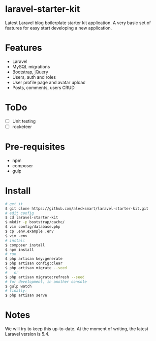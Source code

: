 # laravel-starter-kit

Latest Laravel blog boilerplate starter kit application. A very basic set of features for easy start developing a new application.

# Features

* Laravel
* MySQL migrations
* Bootstrap, jQuery
* Users, auth and roles
* User profile page and avatar upload
* Posts, comments, users CRUD

# ToDo

- [ ] Unit testing
- [ ] rocketeer

# Pre-requisites

 * npm
 * composer
 * gulp

# Install

```bash
# get it
$ git clone https://github.com/alecksmart/laravel-starter-kit.git
# edit config
$ cd laravel-starter-kit
$ mkdir -p bootstrap/cache/
$ vim config/database.php
$ cp .env.example .env
$ vim .env
# install
$ composer install
$ npm install
# run
$ php artisan key:generate
$ php artisan config:clear
$ php artisan migrate --seed
#   or
$ php artisan migrate:refresh --seed
# for development, in another console
$ gulp watch
# finally:
$ php artisan serve
```

# Notes

We will try to keep this up-to-date. At the moment of writing, the latest Laravel version is 5.4.
